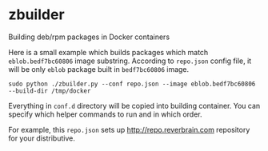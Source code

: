 # zbuilder
Building deb/rpm packages in Docker containers

Here is a small example which builds packages which match `eblob.bedf7bc60806` image substring.
According to `repo.json` config file, it will be only `eblob` package built in `bedf7bc60806` image.

```
sudo python ./zbuilder.py --conf repo.json --image eblob.bedf7bc60806 --build-dir /tmp/docker
```

Everything in `conf.d` directory will be copied into building container.
You can specify which helper commands to run and in which order.

For example, this `repo.json` sets up http://repo.reverbrain.com repository for your distributive.
